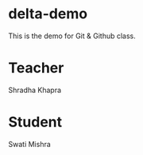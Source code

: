 # delta-demo
This is the demo for Git &amp; Github class.

# Teacher
Shradha Khapra

# Student
Swati Mishra